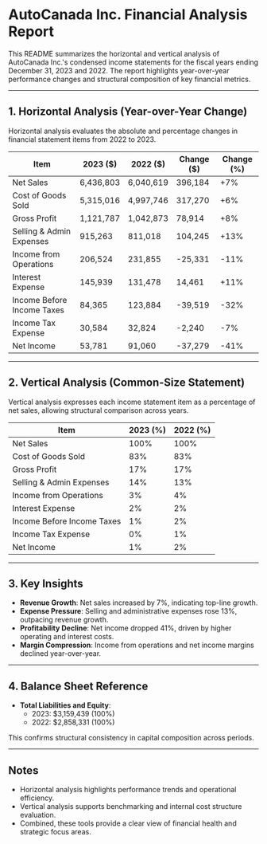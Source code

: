 # AutoCanada Inc. Financial Analysis Report

This README summarizes the horizontal and vertical analysis of AutoCanada Inc.'s condensed income statements for the fiscal years ending December 31, 2023 and 2022. The report highlights year-over-year performance changes and structural composition of key financial metrics.

---

## 1. Horizontal Analysis (Year-over-Year Change)

Horizontal analysis evaluates the absolute and percentage changes in financial statement items from 2022 to 2023.

| Item                          | 2023 ($)   | 2022 ($)   | Change ($) | Change (%) |
|-------------------------------|------------|------------|------------|------------|
| Net Sales                     | 6,436,803  | 6,040,619  | 396,184    | +7%        |
| Cost of Goods Sold            | 5,315,016  | 4,997,746  | 317,270    | +6%        |
| Gross Profit                  | 1,121,787  | 1,042,873  | 78,914     | +8%        |
| Selling & Admin Expenses      | 915,263    | 811,018    | 104,245    | +13%       |
| Income from Operations        | 206,524    | 231,855    | -25,331    | -11%       |
| Interest Expense              | 145,939    | 131,478    | 14,461     | +11%       |
| Income Before Income Taxes    | 84,365     | 123,884    | -39,519    | -32%       |
| Income Tax Expense            | 30,584     | 32,824     | -2,240     | -7%        |
| Net Income                    | 53,781     | 91,060     | -37,279    | -41%       |

---

## 2. Vertical Analysis (Common-Size Statement)

Vertical analysis expresses each income statement item as a percentage of net sales, allowing structural comparison across years.

| Item                          | 2023 (%)   | 2022 (%)   |
|-------------------------------|------------|------------|
| Net Sales                     | 100%       | 100%       |
| Cost of Goods Sold            | 83%        | 83%        |
| Gross Profit                  | 17%        | 17%        |
| Selling & Admin Expenses      | 14%        | 13%        |
| Income from Operations        | 3%         | 4%         |
| Interest Expense              | 2%         | 2%         |
| Income Before Income Taxes    | 1%         | 2%         |
| Income Tax Expense            | 0%         | 1%         |
| Net Income                    | 1%         | 2%         |

---

## 3. Key Insights

- **Revenue Growth**: Net sales increased by 7%, indicating top-line growth.
- **Expense Pressure**: Selling and administrative expenses rose 13%, outpacing revenue growth.
- **Profitability Decline**: Net income dropped 41%, driven by higher operating and interest costs.
- **Margin Compression**: Income from operations and net income margins declined year-over-year.

---

## 4. Balance Sheet Reference

- **Total Liabilities and Equity**:
  - 2023: $3,159,439 (100%)
  - 2022: $2,858,331 (100%)

This confirms structural consistency in capital composition across periods.

---

## Notes

- Horizontal analysis highlights performance trends and operational efficiency.
- Vertical analysis supports benchmarking and internal cost structure evaluation.
- Combined, these tools provide a clear view of financial health and strategic focus areas.
